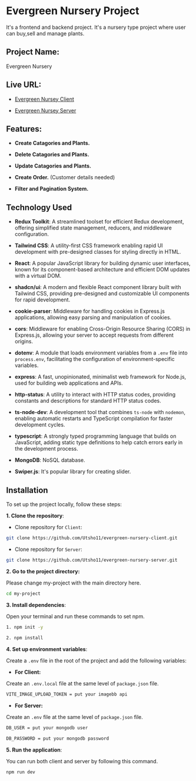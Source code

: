 
# Evergreen Nursery Project

It's a frontend and backend project. It's a nursery type project where user can buy,sell and manage plants.

## Project Name:

Evergreen Nursery

## Live URL:

- [Evergreen Nursey Client](https://evergreen-nursery-client.vercel.app/)

- [Evergreen Nursey Server](https://evergreen-nursery-server.vercel.app/)

## Features:

- **Create Catagories and Plants.**

- **Delete Catagories and Plants.** 

- **Update Catagories and Plants.**

- **Create Order.** (Customer details needed)

- **Filter and Pagination System.**


## Technology Used

- **Redux Toolkit**: A streamlined toolset for efficient Redux development, offering simplified state management, reducers, and middleware configuration.

- **Tailwind CSS**: A utility-first CSS framework enabling rapid UI development with pre-designed classes for styling directly in HTML.

- **React**: A popular JavaScript library for building dynamic user interfaces, known for its component-based architecture and efficient DOM updates with a virtual DOM.

- **shadcn/ui**: A modern and flexible React component library built with Tailwind CSS, providing pre-designed and customizable UI components for rapid development.

- **cookie-parser**: Middleware for handling cookies in Express.js applications, allowing easy parsing and manipulation of cookies.

- **cors**: Middleware for enabling Cross-Origin Resource Sharing (CORS) in Express.js, allowing your server to accept requests from different origins.

- **dotenv**: A module that loads environment variables from a `.env` file into `process.env`, facilitating the configuration of environment-specific variables.

- **express**: A fast, unopinionated, minimalist web framework for Node.js, used for building web applications and APIs.

- **http-status**: A utility to interact with HTTP status codes, providing constants and descriptions for standard HTTP status codes.

- **ts-node-dev**: A development tool that combines `ts-node` with `nodemon`, enabling automatic restarts and TypeScript compilation for faster development cycles.

- **typescript**: A strongly typed programming language that builds on JavaScript, adding static type definitions to help catch errors early in the development process.

- **MongoDB**: NoSQL database.

- **Swiper.js**: It's popular library for creating slider.

## Installation

To set up the project locally, follow these steps:

**1. Clone the repository**:

- Clone repository for `Client`:

```bash
git clone https://github.com/Utsho11/evergreen-nursery-client.git
```
- Clone repository for `Server`:

```bash
git clone https://github.com/Utsho11/evergreen-nursery-server.git
```

**2. Go to the project directory:**

Please change my-project with the main directory here. 

```bash
cd my-project
```
 

**3. Install dependencies**:

Open your terminal and run these commands to set npm.

```bash
1. npm init -y
    
2. npm install
```

**4. Set up environment variables**:

Create a `.env` file in the root of the project and add the following variables:

- **For Client:**

Create an `.env.local` file at the same level of `package.json` file.

```bash
VITE_IMAGE_UPLOAD_TOKEN = put your imagebb api
```
- **For Server:**

Create an `.env` file at the same level of `package.json` file.

```bash
DB_USER = put your mongodb user

DB_PASSWORD = put your mongodb password
```

**5. Run the application**:

You can run both client and server by following this command.

```bash
npm run dev
```
